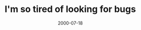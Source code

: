 ---
layout: base.njk
title : 'I&#39;m so tired of looking for bugs' 
view_title : 'I&#39;m so tired of looking for bugs' 
year : '2000' 
date : '2000-07-18' 
img_file : '/drawing/lookongbugs.png' 
html_file : 'lookingbug' 
next_html : 'lemonade.html' 
year_order : '481' 
permalink : "title/{{html_file}}.html"
---